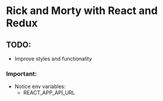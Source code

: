 # Rick and Morty with React and Redux

## TODO: 
- Improve styles and functionality

### Important:
- Notice env variables:
    - REACT_APP_API_URL